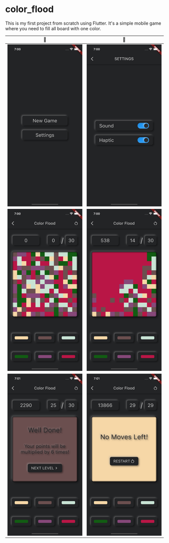 # color_flood

This is my first project from scratch using Flutter. It's a simple mobile game where you need to fill all board with one color.

🙂             |  🙂
:-------------------------:|:-------------------------:
![](screen_shots/main_menu.png)  |  ![](screen_shots/settings.png)
![](screen_shots/new_game.png)  |  ![](screen_shots/half_filed.png)
![](screen_shots/well_done.png)  |  ![](screen_shots/no_moves_left.png)
